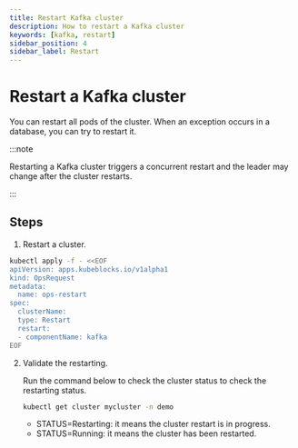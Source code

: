 ```yaml
---
title: Restart Kafka cluster
description: How to restart a Kafka cluster
keywords: [kafka, restart]
sidebar_position: 4
sidebar_label: Restart
---
```



# Restart a Kafka cluster

You can restart all pods of the cluster. When an exception occurs in a database, you can try to restart it.

:::note

Restarting a Kafka cluster triggers a concurrent restart and the leader may change after the cluster restarts.

:::

## Steps

1. Restart a cluster.

  ```bash
  kubectl apply -f - <<EOF
  apiVersion: apps.kubeblocks.io/v1alpha1
  kind: OpsRequest
  metadata:
    name: ops-restart
  spec:
    clusterName: 
    type: Restart 
    restart:
    - componentName: kafka
  EOF
  ```

2. Validate the restarting.

   Run the command below to check the cluster status to check the restarting status.

   ```bash
   kubectl get cluster mycluster -n demo
   ```

   * STATUS=Restarting: it means the cluster restart is in progress.
   * STATUS=Running: it means the cluster has been restarted.

